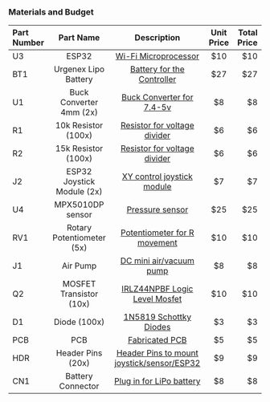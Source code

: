 ### Materials and Budget

| Part Number | Part Name                     | Description                       | Unit Price | Total Price |
| :---------- | :---------------------------: | :-------------------------------: | :--------: | ----------: |
| U3          | ESP32                         | [Wi-Fi Microprocessor][1]         | $10        | $10         |
| BT1         | Urgenex Lipo Battery          | [Battery for the Controller][2]   | $27        | $27         |
| U1          | Buck Converter 4mm (2x)       | [Buck Converter for 7.4-5v][10]   | $8         | $8          |
| R1          | 10k Resistor (100x)           | [Resistor for voltage divider][3] | $6         | $6          |
| R2          | 15k Resistor (100x)           | [Resistor for voltage divider][4] | $6         | $6          |
| J2          | ESP32 Joystick Module (2x)    | [XY control joystick module][5]   | $7         | $7          |
| U4          | MPX5010DP sensor              | [Pressure sensor][6]              | $25        | $25         |
| RV1         | Rotary Potentiometer (5x)     | [Potentiometer for R movement][7] | $10        | $10         |
| J1          | Air Pump                      | [DC mini air/vacuum pump][8]      | $8         | $8          |
| Q2          | MOSFET Transistor (10x)       | [IRLZ44NPBF Logic Level Mosfet][9]| $10        | $10         |
| D1          | Diode (100x)                  | [1N5819 Schottky Diodes][11]      | $3         | $3          |
| PCB         | PCB                           | [Fabricated PCB][12]              | $5         | $5          |
| HDR         | Header Pins (20x)             | [Header Pins to mount joystick/sensor/ESP32][13]| $9 | $9    |	        
| CN1         | Battery Connector             | [Plug in for LiPo battery][14]    | $8         | $8          |


[1]: https://www.amazon.com/HiLetgo-ESP-WROOM-32-Development-Microcontroller-Integrated/dp/B0718T232Z/ref=sr_1_7?crid=3215NDM97THDZ&dib=eyJ2IjoiMSJ9.XBINg-sjhfF_gUtnMiKGjhlE-f5AuPRamTr33nRxSXkGLv_o48kwC8Ijeis6JInJV0KyHBRH7xGJQ-1txsZL4_5QVucvaXvokYACu1kJYTispfjw86LMs4pUaEb3QBf2tCHnMbfhxKmN1GqPyMwCe0JXg3RkQWr3XzxjTqvRC2Vi1yxUnR4MgBHJZC4l4B3sckUL9U6HKhcOjM0hclVNu3VH8A-i1EauSL7KfuJcGiQ.nLKf6GH-ppYlGRm2A-K7bqKU-ETPi6PvqRFLruHjBsE&dib_tag=se&keywords=esp+32&qid=1749497283&sprefix=esp+%2Caps%2C96&sr=8-7

[2]: https://www.amazon.com/URGENEX-Battery-1800mAh-Rechargeable-Campatibal/dp/B0924MM61Z/ref=sxin_17_sbv_search_btf?content-id=amzn1.sym.8aea4788-5372-43c5-bde7-3d239eb02a51%3Aamzn1.sym.8aea4788-5372-43c5-bde7-3d239eb02a51&crid=3Q08CKQ0G2YS0&cv_ct_cx=2s+lipo&keywords=2s+lipo&pd_rd_i=B0924MM61Z&pd_rd_r=2fee5f48-be65-4bef-8665-56cf135858b5&pd_rd_w=GqGDQ&pd_rd_wg=o6vhg&pf_rd_p=8aea4788-5372-43c5-bde7-3d239eb02a51&pf_rd_r=TBJT25WAE9YMH6TNV576&qid=1748989214&sbo=RZvfv%2F%2FHxDF%2BO5021pAnSA%3D%3D&sprefix=2s+lipo%2Caps%2C112&sr=1-1-5190daf0-67e3-427c-bea6-c72c1df98776

[3]: https://www.amazon.com/EDGELEC-Resistor-Tolerance-Multiple-Resistance/dp/B07QJB31M7/ref=sr_1_1_sspa?crid=1J60H25QWSLCW&dib=eyJ2IjoiMSJ9.6ytsDc_SLGT7AJp0OfWBjoCDAB6gzLHDZDoKGFVzEQ3THOTbt6Kn3kNaqJKRXq-WAuH3uBKmSpWpA_eLq0MN49kLD38zZawAxMxdJtvrQH-h_xg7Ril56gv9u4-WCurHKP4k6gTRCtYAzrr2x_YNlo6O0CWq3usIlwcWLa9WMxkt6x7Ul3r87SC1oi9lLShR1Dsx9siEIohWAxbhgnCfJzTfFmEcOolCSy9I76z_j8g.xz6Zq9xZLntUonBRxvcPnr3LZcTGwvfQX8ipuXdn6FI&dib_tag=se&keywords=10k+resistor&qid=1749847715&sprefix=10k+resistor%2Caps%2C156&sr=8-1-spons&sp_csd=d2lkZ2V0TmFtZT1zcF9hdGY&psc=1

[4]: https://www.amazon.com/EDGELEC-Resistor-Tolerance-Multiple-Resistance/dp/B07QDXVNKB/ref=sr_1_1_sspa?adgrpid=1335907190004933&dib=eyJ2IjoiMSJ9.AEIvbSpSTKjw2d_Xki0BqM2SICP4fnA3l8w8e6nxSU7hobRuvXszTi7k8K7JMIoO9bnjNX0lF72c91WkX154QY6ih6YURgyWoSA1fo1nC2YqRmgqiifn9DOvVKdweN4CUshzJJOQU-tSch0CJ5yCltXq58r8oV1vWC1A26J9L1q6ArJNtF7N8nzxXaDi31I9wpOhU7Qdp1wyMQ3QVkd1g5PJurRrfeDO13_7uBuGtQQ.jpwVLhLxL2reMRVw02RJy3JefsRsav8FOH1tJC_fhZo&dib_tag=se&hvadid=83494586628907&hvbmt=bp&hvdev=c&hvlocphy=100589&hvnetw=o&hvqmt=p&hvtargid=kwd-83494538114778%3Aloc-190&hydadcr=24663_13770022&keywords=15k+resistor&mcid=55195f8f3548323f9e6ed45eee7913ad&msclkid=89373a78c36c1c4211a952344e22bf25&qid=1749847514&sr=8-1-spons&sp_csd=d2lkZ2V0TmFtZT1zcF9hdGY&psc=1

[5]: https://www.amazon.com/Joystick-Module-Arduino-ESP8266-Raspberry/dp/B0DQ37P5RQ/ref=sr_1_3?crid=2JUAF2KO6R53F&dib=eyJ2IjoiMSJ9.mxYyaN9Eh3MHAteUAIIoRFTMdexnkqWQuV6fEshbfpGqWAGYqJbU2R5gAKJavs47GBinRmE4sAOT-agQFbL-HPhIDq9QNPEHfzQ_4Bby4tnaMMFp_kOsCFXrSj2-84zUFDZPk9qvLgpj_AfHyzxO7SddFhhruTHbK6HLsV39vjA1VkxS4To5EECYtGaJ-L5t-MGLIdCwrD76rltU1GjdBNZUZkxbNQeKppsOQ4qs5EA.o--HpLHc9wBcPfOxlwW_qdXJQXqmDO_XSrM6u_-KG04&dib_tag=se&keywords=esp32+joystick+module&qid=1749869520&sprefix=esp32+joystick+module%2Caps%2C124&sr=8-3

[6]: https://www.amazon.com/RELAND-SUN-MPX5010DP-MPX5010-Sensor/dp/B0BMQTGB11/ref=sr_1_1?crid=1UG25SS9GOS1P&dib=eyJ2IjoiMSJ9.7BbDlWZbiNaPCjKpBCDUTwiTJPUJjONDXSM3DyfRaeSxZVkHaFVSJWDP8XtTk4B53pLDLXG54JXKSr2283jYM7SDOfhc0BX4YLTUhx8m-Pu_iTmmowqDtETrcjzsIwOMQdsoxBaIuLxf1G-xAHUnnVuYKmAbfDA4X7zqF_6X8a-9rd5UNS65Fy5cTI2RtBKunYLWG1Yn0pGeFOgAEUEJV9gC_-b-qnkoGByzqzYS81I.A-ozTt2B-eQT_L2nkFAdmplhc2VljjvNh-b-vMEzqEE&dib_tag=se&keywords=MPX5010dp&qid=1749869864&sprefix=mpx5010dp%2Caps%2C144&sr=8-1

[7]: https://www.amazon.com/EPLZON-Linear-Potentiometer-XH2-54-3-Connector/dp/B0D2991CBF/ref=sr_1_1_sspa?crid=3FI8H5RTE846F&dib=eyJ2IjoiMSJ9.siZn0QONktRoKUQM-07MANws1n3l3lKv7NhcBagnbdD4KAQCJni_opNyuMxpLgry7JkFN66bzZM5edvg35IVK1uXlCtUE_sxa9gT84ht3QY5DQRCo-auJUKO1E4hkznKS-KJMwNQ8LSZiYx13RlqsZhvaF8u7Zwm5U_DOlCDmfN8sVotI4ZWwTNpG3HD4VjnHSkTH5UFcrs1te8kLVnsnBA0ix9zyTdWG3eApKTKMqg.kZNohqIJSwTyFz0b8lyrSe3VIhlQrLglQ2E_4V4Cjy0&dib_tag=se&keywords=rotary%2Bpotentiometer&qid=1749870028&sprefix=rotary%2Bpoten%2Caps%2C137&sr=8-1-spons&sp_csd=d2lkZ2V0TmFtZT1zcF9hdGY&th=1

[8]: https://www.amazon.com/WSDMAVIS-0-25A-Motor-Vacuum-Self-Priming/dp/B08PFLBX82?source=ps-sl-shoppingads-lpcontext&ref_=fplfs&psc=1&smid=A2S7F3O8N742PI

[9]: https://www.amazon.com/ALLECIN-IRLZ44N-Transistors-IRLZ44NPBF-Mosfets/dp/B0CBKH4XGL?source=ps-sl-shoppingads-lpcontext&ref_=fplfs&smid=A3FX7C4A9P37IQ&th=1

[10]: https://www.amazon.com/Maxmoral-Converter-Adjustable-Step-Down-Regulator/dp/B07MKQXNWG/ref=sr_1_8?crid=2O8Z0895WHHXP&dib=eyJ2IjoiMSJ9.Mn8RJg1NDqimTO87a_6HSzNLUgHkiPZ-VHvhyk_sEEX959uBLCpsnr1INDbSWpDKHzBUeE-YTWH4jJPt8yN_66qJGG0LMLLCtm2hUaRa0Z7giRo_BbYZ43KzK8a0ZkmFgm1_7exLw-T5nEHN_xsRLts72GEUkHbbKW-mQhQgRSSwipKjFBaNXV0R6c9MMWTGuIFDt9opV19PQrMrfOmi0de15Fu1fMhiF38ZXDObWWI.BWYEDRp61inwdzt085fWsmer4meqyVfUpvTSosCXECM&dib_tag=se&keywords=buck+converter+7.4v+to+5v&qid=1749758952&sprefix=buck+converter+7.4%2Caps%2C125&sr=8-8

[11]: https://www.amazon.com/LORESO-1N5819-Diode-Pack-100/dp/B07SPG9XFC?

[12]: https://www.pcbway.com/orderonline.aspx

[13]: https://www.amazon.com/Female-Header-ESP-WROOM-32-ESP32-DevKitC-Breakout/dp/B0CFDYMRK2

[14]: https://www.amazon.com/ZHOFONET-Connector-Adapter-Silicone-Battery/dp/B0DCFQPNFS/ref=sr_1_1_sspa?crid=3M1VK0ORPYIYJ&dib=eyJ2IjoiMSJ9.oGT8dUcPEt_-3myYRWftZ3DoP_hxXUXtj8rHjO44IODWJaF8r3qpxb3_LdaLFcHkSAlY6sRuTfXAtT4CJWVglcS8zBZgHf2INMpEWXcBu1VdJbOZB9d2uzsxLUbZVMqoylkjEW456rAB0vO9DUD9paL6Vtii-Hc4eGX3QDFHX630xEYBLuF5YEvH23S-KkzFMohth_k1CdhRRfUMT6oUCA_inkOBmX093ZZYt9TzGMmac0ODrnMp3IhxnIiXGf0n1mp5ki927JosQLKR-94rneH-L2sNrhOhUfYmVXyiR58.MXuIkj12e3vScXQKY50ODYn6wxcbGM-8giCcSQOPTRw&dib_tag=se&keywords=lipo%2Bbattery%2Bconnector&qid=1749872934&s=electronics&sprefix=lipo%2Bbattery%2Bconnector%2Celectronics%2C104&sr=1-1-spons&sp_csd=d2lkZ2V0TmFtZT1zcF9hdGY&th=1




